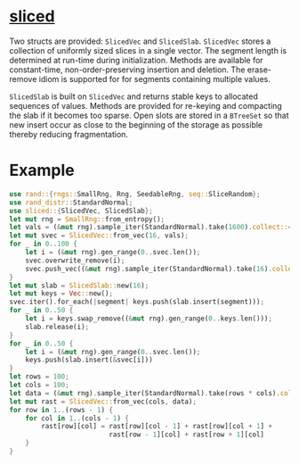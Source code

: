 # [sliced](https://docs.rs/sliced)

Two structs are provided: `SlicedVec` and `SlicedSlab`. `SlicedVec` stores a
collection of uniformly sized slices in a single vector. The segment length is determined at run-time
during initialization. Methods are available for constant-time, non-order-preserving insertion and deletion.
The erase-remove idiom is supported for for segments containing multiple values.

`SlicedSlab` is built on `SlicedVec` and returns stable keys to allocated sequences of values. Methods are
provided for re-keying and compacting the slab if it becomes too sparse. Open slots are stored in a `BTreeSet`
so that new insert occur as close to the beginning of the storage as possible thereby reducing fragmentation.

# Example
```rust
use rand::{rngs::SmallRng, Rng, SeedableRng, seq::SliceRandom};
use rand_distr::StandardNormal;
use sliced::{SlicedVec, SlicedSlab};
let mut rng = SmallRng::from_entropy();
let vals = (&mut rng).sample_iter(StandardNormal).take(1600).collect::<Vec<f32>>();
let mut svec = SlicedVec::from_vec(16, vals);
for _ in 0..100 {
    let i = (&mut rng).gen_range(0..svec.len());
    svec.overwrite_remove(i);
    svec.push_vec((&mut rng).sample_iter(StandardNormal).take(16).collect::<Vec<f32>>());
}
let mut slab = SlicedSlab::new(16);
let mut keys = Vec::new();
svec.iter().for_each(|segment| keys.push(slab.insert(segment)));
for _ in 0..50 {
    let i = keys.swap_remove((&mut rng).gen_range(0..keys.len()));
    slab.release(i);
}
for _ in 0..50 {
    let i = (&mut rng).gen_range(0..svec.len());
    keys.push(slab.insert(&svec[i]))
}
let rows = 100;
let cols = 100;
let data = (&mut rng).sample_iter(StandardNormal).take(rows * cols).collect::<Vec<f32>>();
let mut rast = SlicedVec::from_vec(cols, data);
for row in 1..(rows - 1) {
    for col in 1..(cols - 1) {
        rast[row][col] = rast[row][col - 1] + rast[row][col + 1] + 
                         rast[row - 1][col] + rast[row + 1][col]
    }
}
```


  

